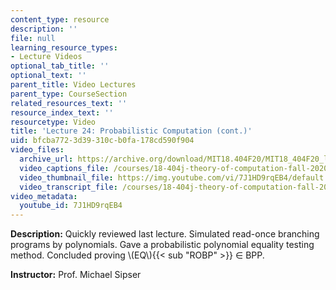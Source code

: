 ```yaml
---
content_type: resource
description: ''
file: null
learning_resource_types:
- Lecture Videos
optional_tab_title: ''
optional_text: ''
parent_title: Video Lectures
parent_type: CourseSection
related_resources_text: ''
resource_index_text: ''
resourcetype: Video
title: 'Lecture 24: Probabilistic Computation (cont.)'
uid: bfcba772-3d39-310c-b0fa-178cd590f904
video_files:
  archive_url: https://archive.org/download/MIT18.404F20/MIT18_404F20_lec24_300k.mp4
  video_captions_file: /courses/18-404j-theory-of-computation-fall-2020/97dd8e81073d5ede9a2052d36c1b90d9_7J1HD9rqEB4.vtt
  video_thumbnail_file: https://img.youtube.com/vi/7J1HD9rqEB4/default.jpg
  video_transcript_file: /courses/18-404j-theory-of-computation-fall-2020/ae0db7c1390dd06b3680649a1d4b3606_7J1HD9rqEB4.pdf
video_metadata:
  youtube_id: 7J1HD9rqEB4
---
```


**Description:** Quickly reviewed last lecture. Simulated read-once branching programs by polynomials. Gave a probabilistic polynomial equality testing method. Concluded proving \\(EQ\\){{< sub "ROBP" >}} ∈ BPP.

**Instructor:** Prof. Michael Sipser